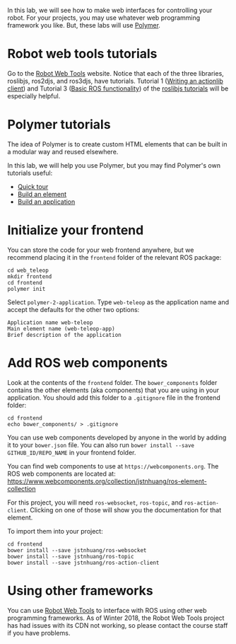 In this lab, we will see how to make web interfaces for controlling your robot.
For your projects, you may use whatever web programming framework you like.
But, these labs will use [Polymer](https://www.polymer-project.org/).

# Robot web tools tutorials
Go to the [Robot Web Tools](http://robotwebtools.org/tools.html) website.
Notice that each of the three libraries, roslibjs, ros2djs, and ros3djs, have tutorials.
Tutorial 1 ([Writing an actionlib client](http://wiki.ros.org/roslibjs/Tutorials/ActionlibClient)) and Tutorial 3 ([Basic ROS functionality](http://wiki.ros.org/roslibjs/Tutorials/BasicRosFunctionality)) of the [roslibjs tutorials](http://wiki.ros.org/roslibjs/Tutorials) will be especially helpful.

# Polymer tutorials
The idea of Polymer is to create custom HTML elements that can be built in a modular way and reused elsewhere.

In this lab, we will help you use Polymer, but you may find Polymer's own tutorials useful:
- [Quick tour](https://www.polymer-project.org/2.0/start/quick-tour)
- [Build an element](https://www.polymer-project.org/2.0/start/first-element/intro)
- [Build an application](https://www.polymer-project.org/2.0/start/toolbox/set-up)

# Initialize your frontend
You can store the code for your web frontend anywhere, but we recommend placing it in the `frontend` folder of the relevant ROS package:
```
cd web_teleop
mkdir frontend
cd frontend
polymer init
```

Select `polymer-2-application`.
Type `web-teleop` as the application name and accept the defaults for the other two options:
```
Application name web-teleop
Main element name (web-teleop-app)
Brief description of the application
```

# Add ROS web components
Look at the contents of the `frontend` folder.
The `bower_components` folder contains the other elements (aka components) that you are using in your application.
You should add this folder to a `.gitignore` file in the frontend folder:
```
cd frontend
echo bower_components/ > .gitignore
```

You can use web components developed by anyone in the world by adding it to your `bower.json` file.
You can also run `bower install --save GITHUB_ID/REPO_NAME` in your frontend folder.

You can find web components to use at `https://webcomponents.org`.
The ROS web components are located at: https://www.webcomponents.org/collection/jstnhuang/ros-element-collection

For this project, you will need `ros-websocket`, `ros-topic`, and `ros-action-client`.
Clicking on one of those will show you the documentation for that element.

To import them into your project:
```
cd frontend
bower install --save jstnhuang/ros-websocket
bower install --save jstnhuang/ros-topic
bower install --save jstnhuang/ros-action-client
```

# Using other frameworks
You can use [Robot Web Tools](http://wiki.ros.org/roslibjs/Tutorials) to interface with ROS using other web programming frameworks.
As of Winter 2018, the Robot Web Tools project has had issues with its CDN not working, so please contact the course staff if you have problems.